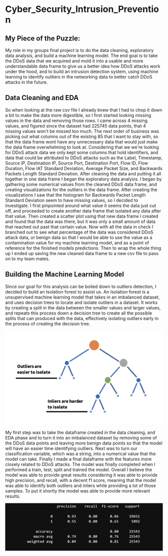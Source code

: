 # Cyber_Security_Intrusion_Prevention

## My Piece of the Puzzle:

  My role in my groups final project is to do the data cleaning, exploratory data analysis, and build a machine learning model. The end goal is to take the DDoS data that we acquired and mold it into a usable and more understandable data frame to give us a better idea how DDoS attacks work under the hood, and to build an intrusion detection system, using machine learning to identify outliers in the networking data to better catch DDoS attacks in the future. 

## Data Cleaning and EDA

  So when looking at the raw csv file I already knew that I had to chop it down a bit to make the data more digestible, so I first started looking missing values in the data and removing those rows. I came across 4 missing values, and figured since the dataset had 225745 data points, that 4 missing values won't be missed too much. The next order of business was picking out what columns out of the existing 85 that I want to stay with, so that the data frame wont have any unnecessary data that would just make the data frame overwhelming to look at. Considering that we we're looking for DDoS attack data we only kept some columns that hold identifiers, and data that could be attributed to DDoS attacks such as the Label, Timestamp, Source IP, Destination IP, Source Port, Destination Port, Flow ID, Flow Duration, Flow IAT Standard Deviation, Average Packet Size, and Backwards Packets Length Standard Deviation. 
  After cleaning the data and putting it all together in one data frame I began the exploratory data analysis. I began by gathering some numerical values from the cleaned DDoS data frame, and creating visualizations for the outliers in the data frame. After creating the visualizations I saw that the histogram for Backwards Packet Length Standard Deviation seem to have missing values, so I decided to investigate. I first pinpointed around what value it seems the data just cut off, and proceeded to create another data frame that isolated any data after that value. Then created a scatter plot using that new data frame I created and found that the data was there, but it was only a small amount of data that reached out past that certain value. Now with all the data in check I branched out to see what percentage of the data was considered DDoS attack data, or benign data so that I would be able to use the value as a contamination value for my machine learning model, and as a point of reference for the finished models predictions. Then to wrap the whole thing up I ended up saving the new cleaned data frame to a new csv file to pass on to my team mates. 
  
## Building the Machine Learning Model

  Since our goal for this analysis can be boiled down to outliers detection, I decided to build an Isolation forest to assist us. An Isolation forest is a unsupervised machine learning model that takes in an imbalanced dataset, and uses decision trees to locate and isolate outliers in a dataset. It works by creating a split in the data between the smaller values and larger values, and repeats this process down a decision tree to create all the possible splits that can produced with the data, effectively isolating outliers early in the process of creating the decision tree.
  
  ![Isolation_Forest](https://github.com/Brotherscodes/Cyber_Security_Intrusion_Prevention/blob/main/Machine_Learning%2BETL_Ethan/Resources/IsolationForest_png_1.png)

   My first step was to take the dataframe created in the data cleaning, and EDA phase and to turn it into an imbalanced dataset by removing some of the DDoS data points and leaving more benign data points so that the model will have an easier time identifying outliers. Next was to turn our classification variable, which was a string, into a numerical value that the model can take. Finally I made a final dataframe with the features more closely related to DDoS attacks. The model was finally completed when I performed a train, test, split and trained the model. Overall I believe the model was able to provide great results considering it was able to provide high precision, and recall, with a decent f1 score, meaning that the model was able to identify both outliers and inliers while providing a lot of those samples. To put it shortly the model was able to provide more relevant results.

  ![Accuracy_Report](https://github.com/Brotherscodes/Cyber_Security_Intrusion_Prevention/blob/main/Machine_Learning%2BETL_Ethan/Resources/Accuracy_report_png.png)    
